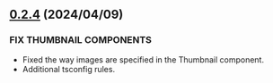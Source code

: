 ## [0.2.4](https://github.com/reiji1020/ccl-component-kit4svelte/compare/0.2.3...0.2.4) (2024/04/09)

### FIX THUMBNAIL COMPONENTS

- Fixed the way images are specified in the Thumbnail component.
- Additional tsconfig rules.
